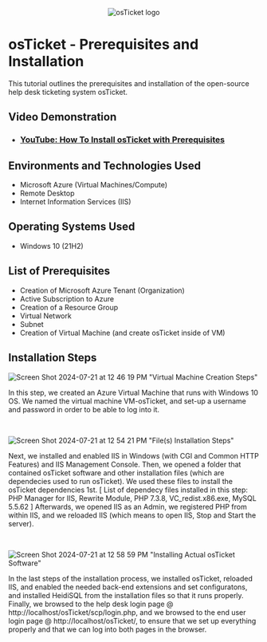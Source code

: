 <p align="center">
<img src="https://i.imgur.com/Clzj7Xs.png" alt="osTicket logo"/>
</p>

<h1>osTicket - Prerequisites and Installation</h1>
This tutorial outlines the prerequisites and installation of the open-source help desk ticketing system osTicket.<br />

<h2>Video Demonstration</h2>

- ### [YouTube: How To Install osTicket with Prerequisites](https://www.youtube.com/watch?v=9OPD65eSW44)

<h2>Environments and Technologies Used</h2>

- Microsoft Azure (Virtual Machines/Compute)
- Remote Desktop
- Internet Information Services (IIS)

<h2>Operating Systems Used </h2>

- Windows 10</b> (21H2)

<h2>List of Prerequisites</h2>

- Creation of Microsoft Azure Tenant (Organization)
- Active Subscription to Azure
- Creation of a Resource Group
- Virtual Network
- Subnet
- Creation of Virtual Machine (and create osTicket inside of VM)



<h2>Installation Steps</h2>

<p>
  
![Screen Shot 2024-07-21 at 12 46 19 PM](https://github.com/user-attachments/assets/8ac23ad5-3495-49af-82cb-6dc00a466322) "Virtual Machine Creation Steps"

</p>
<p>
In this step, we created an Azure Virtual Machine that runs with Windows 10 OS.  We named the virtual machine VM-osTicket, and set-up a username and password in order to be able to log into it.  
</p>
<br />




<p>
  
![Screen Shot 2024-07-21 at 12 54 21 PM](https://github.com/user-attachments/assets/f7e53ce9-479a-44ac-ad10-5dfa84371b89) "File(s) Installation Steps"

</p>
<p>
Next, we installed and enabled IIS in Windows (with CGI and Common HTTP Features) and IIS Management Console.  Then, we opened a folder that contained osTicket software and other installation files (which are dependecies used to run osTicket).  We used these files to install the osTicket dependencies 1st.  [ List of dependecy files installed in this step: PHP Manager for IIS, Rewrite Module, PHP 7.3.8, VC_redist.x86.exe, MySQL 5.5.62  ]  Afterwards, we opened IIS as an Admin, we registered PHP from within IIS, and we reloaded IIS (which means to open IIS, Stop and Start the server). 
</p>
<br />




<p>
  
![Screen Shot 2024-07-21 at 12 58 59 PM](https://github.com/user-attachments/assets/655cb9a3-d93e-4d27-a0d7-1ee8bc187721)  "Installing Actual osTicket Software"

</p>
<p>
In the last steps of the installation process, we installed osTicket, reloaded IIS, and enabled the needed back-end extensions and set configuratons, and installed HeidiSQL from the installation files so that it runs  properly.  Finally, we browsed to the help desk login page @ http://localhost/osTicket/scp/login.php, and we browsed to the end user login page @ http://localhost/osTicket/, to ensure that we set up everything properly and that we can log into both pages in the browser.
</p>
<br />






